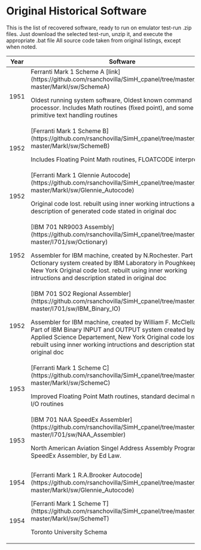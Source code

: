 # Original Historical Software

This is the list of recovered software, ready to run on emulator test-run .zip files.
Just download the selected test-run, unzip it, and execute the appropriate .bat file
All source code taken from original listings, except when noted.

<table>
<thead>
<tr>
<th>Year</th>
<th>Software</th>
<th>Doc</th>
<th>Test-run</th>
</tr>
</thead>
<tbody>
<tr>
   <td>1951</td>  
   <td>Ferranti Mark 1 Scheme A 
       [link](https://github.com/rsanchovilla/SimH_cpanel/tree/master/simh-master/MarkI/sw/SchemeA)
       <p>
       Oldest running system software, Oldest known command processor. Includes Math routines (fixed point), 
       and some very primitive text handling routines
   </td>
   <td>
       [Programming Manual, first edition + errata sheet (by Alan Turing)](https://github.com/rsanchovilla/SimH_cpanel/blob/master/Manual/MarkI/Ferranti%20Mark%20I%20Programming%20Manual%2C%20first%20edition%20%2B%20errata%20sheet-%20Alan%20Turing%20Collection%20-%20amt-b-31-57-3.pdf)
       (Allan Turing Collection)
   </td>
   <td>
       [Link](https://github.com/rsanchovilla/SimH_cpanel/blob/master/test_run/MarkI/Ferranti_MarkI.zip)
   </td>
</tr>
<tr>
   <td>1952</td>  
   <td>[Ferranti Mark 1 Scheme B](https://github.com/rsanchovilla/SimH_cpanel/tree/master/simh-master/MarkI/sw/SchemeB)
       <p>
       Includes Floating Point Math routines, FLOATCODE interpreter
   </td>
   <td>
       [Programming Manual, second edition (by R.A. Brooker)](https://github.com/rsanchovilla/SimH_cpanel/blob/master/Manual/MarkI/Ferranti%20Mark%20I%20Programming%20Manual%2C%20second%20edition%20-%20CHM%20102724593-05-01-acc.pdf)
       (Computer History Museum)
   </td>
   <td>
       [Link](https://github.com/rsanchovilla/SimH_cpanel/blob/master/test_run/MarkI/Ferranti_MarkI.zip)
   </td>
</tr>
<tr>
   <td>1952</td>  
   <td>[Ferranti Mark 1 Glennie Autocode](https://github.com/rsanchovilla/SimH_cpanel/tree/master/simh-master/MarkI/sw/Glennie_Autocode)
       <p>
       Original code lost. rebuilt using inner working intructions and description 
       of generated code stated in original doc
   </td>
   <td>
       [Typewritten manual and lecture notes (A. Glennie)](https://github.com/rsanchovilla/SimH_cpanel/blob/master/Manual/MarkI/Manual%20describing%20Glennie%E2%80%99s%20AUTOCODE%20routine%20(1952).docx)
       (Manchester University Archives)
   </td>
   <td>
       [Link](https://github.com/rsanchovilla/SimH_cpanel/blob/master/test_run/MarkI/Ferranti_MarkI.zip)
   </td>
</tr>
<tr>
   <td>1952</td>  
   <td>[IBM 701 NR9003 Assembly](https://github.com/rsanchovilla/SimH_cpanel/tree/master/simh-master/I701/sw/Octionary)
       <p>
       Assembler for IBM machine, created by N.Rochester. Part of Octionary system created by 
       IBM Laboratory in Poughkeepsie, New York
       Original code lost. rebuilt using inner working intructions and description stated in original doc
   </td>
   <td>
       [Symbolic Programming (N.Rochester)](https://github.com/rsanchovilla/SimH_cpanel/blob/master/Manual/i701/PROG%20102663096-05-01-Symbolic%20Programming.pdf)
       (Computer History Museum)
       <p>
       [Octionary Programming System](https://github.com/rsanchovilla/SimH_cpanel/blob/master/Manual/i701/PROG%20102663096-05-01-Octionary%20Programming%20System.pdf)
       (Computer History Museum)       
   </td>
   <td>
       [Link](https://github.com/rsanchovilla/SimH_cpanel/blob/master/test_run/i701/IBM701.zip)
   </td>
</tr>
<tr>
   <td>1952</td>  
   <td>[IBM 701 SO2 Regional Assembler](https://github.com/rsanchovilla/SimH_cpanel/tree/master/simh-master/I701/sw/IBM_Binary_IO)
       <p>
       Assembler for IBM machine, created by William F. McClelland, Part of IBM Binary INPUT and OUTPUT system created by
       IBM Applied Science Departement, New York
       Original code lost. rebuilt using inner working intructions and description stated in original doc
   </td>
   <td>
       [Regional Programming (N.Rochester)](https://github.com/rsanchovilla/SimH_cpanel/blob/master/Manual/i701/PROG%20102663096-05-01-Regional%20Programming.pdf)
       (Computer History Museum)
       <p>
       [IBM Binary IO](https://github.com/rsanchovilla/SimH_cpanel/blob/master/Manual/i701/PROG%20102663096-05-01-IBM%20Binary%20IO.pdf)
       (Computer History Museum)       
   </td>
   <td>
       [Link](https://github.com/rsanchovilla/SimH_cpanel/blob/master/test_run/i701/IBM701.zip)
   </td>
</tr>
<tr>
   <td>1953</td>  
   <td>[Ferranti Mark 1 Scheme C](https://github.com/rsanchovilla/SimH_cpanel/tree/master/simh-master/MarkI/sw/SchemeC)
       <p>
       Improved Floating Point Math routines, standard decimal number I/O routines 
   </td>
   <td>
       [Programming Manual, third edition (by R.A. Brooker)](https://github.com/rsanchovilla/SimH_cpanel/blob/master/Manual/MarkI/Ferranti%20Mark%20I%20Programming%20Manual%2C%20third%20edition%20-%20Bodleian%20Special%20Collection%20-%20MS.%20Eng.%20misc.%20b.%20260-C.41.pdf)
       (Bodleian Archives & Manuscripts)
   </td>
   <td>
       [Link](https://github.com/rsanchovilla/SimH_cpanel/blob/master/test_run/MarkI/Ferranti_MarkI.zip)
   </td>
</tr>
<tr>
   <td>1953</td>  
   <td>[IBM 701 NAA SpeedEx Assembler](https://github.com/rsanchovilla/SimH_cpanel/tree/master/simh-master/I701/sw/NAA_Assembler)
       <p>
       North American Aviation Singel Address Assembly Program SpeedEx Assembler, by Ed Law.       
   </td>
   <td>
       [Programming Manual](https://github.com/rsanchovilla/SimH_cpanel/blob/master/Manual/i701/PROG%20102663105-05-01-NAA%20SpeedEx%20assembler.pdf)
       (Computer History Museum)
   </td>
   <td>
       [Link](https://github.com/rsanchovilla/SimH_cpanel/blob/master/test_run/i701/IBM701.zip)
   </td>
</tr>
<tr>
   <td>1954</td>  
   <td>[Ferranti Mark 1 R.A.Brooker Autocode](https://github.com/rsanchovilla/SimH_cpanel/tree/master/simh-master/MarkI/sw/Glennie_Autocode)
   </td>
   <td>
       [An attempt to simplify coding for the Manchester electronic computer](https://github.com/rsanchovilla/SimH_cpanel/blob/master/Manual/MarkI/An%20attempt%20to%20simplify%20coding%20for%20the%20Manchester%20electronic%20computer%200508-3443_6_9_302.pdf)
       [Original Source Code Scan](https://github.com/rsanchovilla/SimH_cpanel/blob/master/Manual/MarkI/Brooker_Autocode_1955%20Original%20Source%20Code.pdf)
       (Manchester University Archives)
       [Simple Machine Paper](https://github.com/rsanchovilla/SimH_cpanel/blob/master/Manual/MarkI/simple-machine-paper.pdf)
   </td>
   <td>
       [Link](https://github.com/rsanchovilla/SimH_cpanel/blob/master/test_run/MarkI/Ferranti_MarkI.zip)
   </td>
</tr>
<tr>
   <td>1954</td>  
   <td>[Ferranti Mark 1 Scheme T](https://github.com/rsanchovilla/SimH_cpanel/tree/master/simh-master/MarkI/sw/SchemeT)
       <p>
       Toronto University Schema 
   </td>
   <td>
       [Love Letters, scheme T source code in pages 13-18](https://github.com/rsanchovilla/SimH_cpanel/blob/master/Manual/MarkI/Love%20Letters%20-%20Bodleian%20Special%20Collection%20-%20MS.%20Eng.%20misc.%20b.%20259-C.34.pdf)
       (Bodleian Archives & Manuscripts)
       [Input and organization of sub-routines for FERUT](https://github.com/rsanchovilla/SimH_cpanel/blob/master/Manual/MarkI/Input%20and%20organization%20of%20sub-routines%20for%20FERUT%20(jan%201954).pdf)
   </td>
   <td>
       [Link](https://github.com/rsanchovilla/SimH_cpanel/blob/master/test_run/MarkI/Ferranti_MarkI.zip)
   </td>
</tr>


</tbody>
</table>





